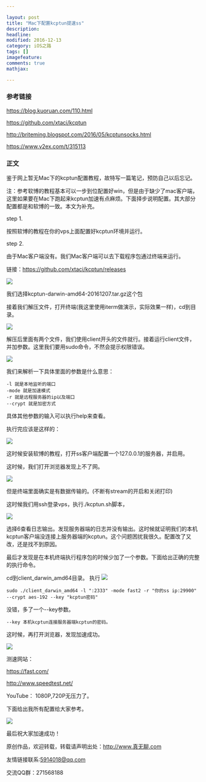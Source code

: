 ```yaml
---

layout: post
title: "Mac下配置kcptun提速ss"
description: 
headline: 
modified: 2016-12-13
category: iOS之路
tags: []
imagefeature: 
comments: true
mathjax: 

---
```


### 参考链接

<https://blog.kuoruan.com/110.html>

<https://github.com/xtaci/kcptun>

<http://briteming.blogspot.com/2016/05/kcptunsocks.html>

<https://www.v2ex.com/t/315113>

### 正文

鉴于网上暂无Mac下的kcptun配置教程，故特写一篇笔记，预防自己以后忘记。

注：参考软博的教程基本可以一步到位配置好win，但是由于缺少了mac客户端，这里如果要在Mac下跑起来kcptun加速有点麻烦。下面择步说明配置。其大部分配置都是和软博的一致。本文为补充。

step 1.

按照软博的教程在你的vps上面配置好kcptun环境并运行。

step 2.

由于Mac客户端没有。我们Mac客户端可以去下载程序包通过终端来运行。

链接：<https://github.com/xtaci/kcptun/releases>

![](http://oapglm9vz.bkt.clouddn.com/1481618216.png )

我们选择kcptun-darwin-amd64-20161207.tar.gz这个包

接着我们解压文件，打开终端(我这里使用iterm做演示，实际效果一样)，cd到目录。

![](http://oapglm9vz.bkt.clouddn.com/1481618304.png )

解压后里面有两个文件，我们使用client开头的文件就行。接着运行client文件，并加参数。这里我们要用sudo命令，不然会提示权限错误。

![](http://oapglm9vz.bkt.clouddn.com/1481618423.png )

我们来解析一下具体里面的参数是什么意思：
	
	-l 就是本地监听的端口
	-mode 就是加速模式
	-r 就是远程服务器的ip以及端口
	--crypt 就是加密方式
	
具体其他参数的输入可以执行help来查看。

执行完应该是这样的：

![](http://oapglm9vz.bkt.clouddn.com/1481618586.png )

这时候安装软博的教程，打开ss客户端配置一个127.0.0.1的服务器，并启用。

这时候，我们打开浏览器发现上不了网。

![](http://oapglm9vz.bkt.clouddn.com/1481618752.png )

但是终端里面确实是有数据传输的。(不断有stream的开启和关闭打印)

这时候我们用ssh登录vps，执行./kcptun.sh脚本，

![](http://oapglm9vz.bkt.clouddn.com/1481618869.png )

选择6查看日志输出。发现服务器端的日志并没有输出。这时候就证明我们的本机kcptun客户端没连接上服务器端的kcptun。这个问题困扰我很久。配置改了又改，还是找不到原因。

最后才发现是在本机终端执行程序包的时候少加了一个参数。下面给出正确的完整的执行命令。

cd到client_darwin_amd64目录。
执行
	![](http://oapglm9vz.bkt.clouddn.com/1481619060.png )

	sudo ./client_darwin_amd64 -l ":2333" -mode fast2 -r "你的ss ip:29900" --crypt aes-192 --key "kcptun密码"
	
没错，多了一个--key参数。

	--key 本机kcptun连接服务器端kcptun的密码。
	
这时候，再打开浏览器，发现加速成功。

![](http://oapglm9vz.bkt.clouddn.com/1481619181.png )

测速网站：

<https://fast.com/>

<http://www.speedtest.net/>

YouTube：
1080P,720P无压力了。

下面给出我所有配置给大家参考。

![](http://oapglm9vz.bkt.clouddn.com/1481619442.png )

最后祝大家加速成功！

原创作品，欢迎转载，转载请声明出处：<http://www.真无聊.com>
 
友情链接联系:5914018@qq.com
 
交流QQ群：271568188
